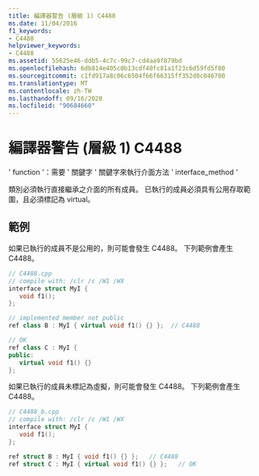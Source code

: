 ```yaml
---
title: 編譯器警告 (層級 1) C4488
ms.date: 11/04/2016
f1_keywords:
- C4488
helpviewer_keywords:
- C4488
ms.assetid: 55625e46-ddb5-4c7c-99c7-cd4aa9f879bd
ms.openlocfilehash: 6db814e405c0b13cdf40fc81a1f23c6d59fd5f00
ms.sourcegitcommit: c1fd917a8c06c6504f66f66315ff352d0c046700
ms.translationtype: MT
ms.contentlocale: zh-TW
ms.lasthandoff: 09/16/2020
ms.locfileid: "90684660"
---
```

# <a name="compiler-warning-level-1-c4488"></a>編譯器警告 (層級 1) C4488

' function '：需要 ' 關鍵字 ' 關鍵字來執行介面方法 ' interface_method '

類別必須執行直接繼承之介面的所有成員。 已執行的成員必須具有公用存取範圍，且必須標記為 virtual。

## <a name="examples"></a>範例

如果已執行的成員不是公用的，則可能會發生 C4488。 下列範例會產生 C4488。

```cpp
// C4488.cpp
// compile with: /clr /c /W1 /WX
interface struct MyI {
   void f1();
};

// implemented member not public
ref class B : MyI { virtual void f1() {} };  // C4488

// OK
ref class C : MyI {
public:
   virtual void f1() {}
};
```

如果已執行的成員未標記為虛擬，則可能會發生 C4488。 下列範例會產生 C4488。

```cpp
// C4488_b.cpp
// compile with: /clr /c /W1 /WX
interface struct MyI {
   void f1();
};

ref struct B : MyI { void f1() {} };   // C4488
ref struct C : MyI { virtual void f1() {} };   // OK
```
